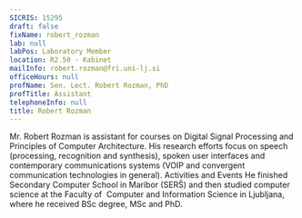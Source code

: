 ```yaml
---
SICRIS: 15295
draft: false
fixName: robert_rozman
lab: null
labPos: Laboratory Member
location: R2.50 - Kabinet
mailInfo: robert.rozman@fri.uni-lj.si
officeHours: null
profName: Sen. Lect. Robert Rozman, PhD
profTitle: Assistant
telephoneInfo: null
title: Robert Rozman
---
```



Mr. Robert Rozman is assistant for courses on Digital Signal Processing and Principles of Computer Architecture.
His research efforts focus on speech (processing, recognition and synthesis), spoken user interfaces and contemporary communications systems (VOIP and convergent communication technologies in general).
Activities and Events
He finished Secondary Computer School in Maribor (SERŠ) and then studied computer science at the Faculty of  Computer and Information Science in Ljubljana, where he received BSc degree, MSc and PhD.